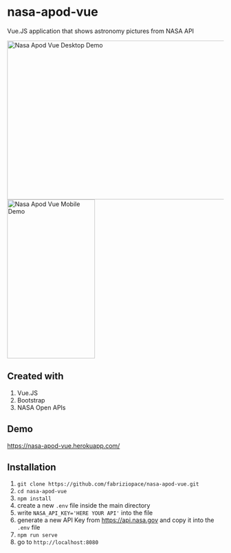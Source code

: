 # nasa-apod-vue
Vue.JS application that shows astronomy pictures from NASA API

<img src="desktop-demo-app.gif" alt="Nasa Apod Vue Desktop Demo" width="600" height="370"/> <img src="mobile-demo-app.gif" alt="Nasa Apod Vue Mobile Demo" width="204" height="370" />

## Created with
1. Vue.JS
2. Bootstrap
3. NASA Open APIs 

## Demo
https://nasa-apod-vue.herokuapp.com/

## Installation
1. `git clone https://github.com/fabriziopace/nasa-apod-vue.git`
2. `cd nasa-apod-vue`
3. `npm install`
4. create a new `.env` file inside the main directory
5. write `NASA_API_KEY='HERE YOUR API'` into the file 
6. generate a new API Key from https://api.nasa.gov and copy it into the `.env` file
7. `npm run serve`
8. go to `http://localhost:8080`
